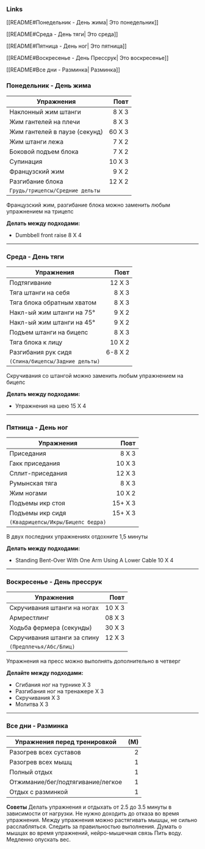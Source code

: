### Links
[[README#Понедельник - День жима| Это понедельник]]

[[README#Среда - День тяги| Это среда]]

[[README#Пятница - День ног| Это пятница]]

[[README#Воскресенье - День Прессрук| Это воскресенье]]

[[README#Все дни - Разминка| Разминка]]

### Понедельник - День жима
Упражнения | Повт
--- | ---:
Наклонный жим штанги | 8 X 3
Жим гантелей на плечи | 8 X 3
Жим гантелей в паузе (секунд) | 60 X 3
Жим штанги лежа | 7 X 2
Боковой подъем блока | 7 X 2
Супинация | 10 X 3
Французский жим | 9 X 2
Разгибание блока | 12 X 2
`Грудь/трицепсы/Средние дельты` | 

Французский жим, разгибание блока можно заменить любым упражнением на трицепс

**Делать между подходами:** 
- Dumbbell front raise 8 X 4
--- 
### Среда - День тяги 
Упражнения | Повт
--- | ---:
Подтягивание | 12 X 3
Тяга штанги на себя | 8 X 3
Тяга блока обратным хватом | 8 X 3
Накл-ый жим штанги на 75° | 9 X 2
Накл-ый жим штанги на 45° | 9 X 2
Подъем штанги на бицепс | 8 X 3
Тяга блока к лицу | 10 X 2
Разгибания рук сидя | 6-8 X 2
``(Спина/бицепсы/Задние дельты)`` | 

Скручивания со штангой можно заменить любым упражнением на бицепс

**Делать между подходами:** 
- Упражнения на шею 15 X 4 
---
### Пятница - День ног
| Упражнения | Повт |
| ---- | ---: |
| Приседания | 8 X 3 |
| Гакк приседания | 10 X 3 |
| Сплит-приседания | 12 X 3 |
| Румынская тяга | 8 X 3 |
| Жим ногами | 10 X 2 |
| Подъемы икр стоя | 15+ X 3 |
| Подъемы икр сидя | 15+ X 3 |
| `(Квадрицепсы/Икры/Бицепс бедра)` |  |

В двух последних упражнениях отдохните 1,5 минуты

**Делать между подходами:**
- Standing Bent-Over With One Arm Using A Lower Cable 10 X 4
---
### Воскресенье - День прессрук
Упражнения | Повт
--- |---:
Скручивания штанги на ногах | 10 X 3
Армрестлинг | 08 X 3
Ходьба фермера (секунды) | 30 X 3
Скручивания штанги за спину | 12 X 3
`(Предплечья/Абс/Блиц)` | 

Упражнения на пресс можно выполнять дополнительно в четверг

**Делайте между подходами:**
- Сгибания ног на турнике X 3
- Разгибания ног на тренажере X 3
- Скручивания X 3
- Молитва X 3
---
### Все дни - Разминка
Упражнения перед тренировкой | (М)
--- | ---:
Разогрев всех суставов | 2 
Разогрев всех мышц | 1
Полный отдых | 1
Отжимание/бег/подтягивание/легкое | 1
Отдых с разминкой| 1

**Советы**
Делать упражнения и отдыхать от 2.5 до 3.5 минуты в зависимости от нагрузки.
Не нужно доходить до отказа во время упражнения.
Между упражнения можно растягивать мышцы, не сильно расслабляться.
Следить за правильностью выполнения.
Думать о мышцах во время упражнений, нейро-мышечная связь
Пить воду.
Медленно опускать вес.
